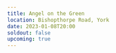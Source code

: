 ```yaml
---
title: Angel on the Green
location: Bishopthorpe Road, York
date: 2023-01-08T20:00
soldout: false
upcoming: true
---
```

